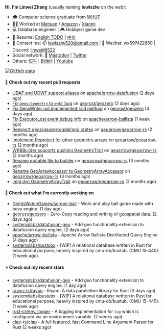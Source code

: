 **Hi, I'm Linwei Zhang** (usually naming **lewiszlw** on the web):
- 🎓 Computer science graduate from [WHUT](https://en.wikipedia.org/wiki/Wuhan_University_of_Technology)
- 👨‍💻 Worked at [Meituan](https://about.meituan.com/home) / [Amazon](https://www.amazon.com/) / [Xiaomi](https://www.mi.com/)
- 💻 Database engineer | 🎮 Hobbyist game dev
- 📄 Resume: [English TODO](https://github.com/lewiszlw/lewiszlw/blob/main/Resume_EN.md) | [中文](https://github.com/lewiszlw/lewiszlw/blob/main/Resume_CN.md)
- 📱 Contact me: 📫 [lewiszlw520@gmail.com](mailto:lewiszlw520@gmail.com) | 💬 Wechat: wx597422850 | Discord: [linwei#8522](http://discordapp.com/users/891664307035713576)
- Social network: 🦣 [Mastodon](https://mastodon.world/@lewiszlw) | [Twitter](https://twitter.com/lewiszlw)
- Others: [知乎](https://www.zhihu.com/people/tian-qian-zhu-wu-ya) | [Bilibili](https://space.bilibili.com/43876861) | [Youtube](https://www.youtube.com/channel/UCnvri1tqAjxsp9nGQ63zUNw)

[![GitHub stats](https://github-readme-stats.vercel.app/api?username=lewiszlw&count_private=true&show_icons=true&theme=solarized-dark&include_all_commits=true)](https://github.com/anuraghazra/github-readme-stats)

#### 🔨 Check out my recent pull requests

- [UDAF and UDWF support aliases](https://github.com/apache/arrow-datafusion/pull/9489) on [apache/arrow-datafusion](https://github.com/apache/arrow-datafusion) (2 days ago)
- [Fix `geos:Geometry` to `ewkt` bug](https://github.com/georust/geozero/pull/203) on [georust/geozero](https://github.com/georust/geozero) (3 days ago)
- [Fix GeosWriter not implemented srid method](https://github.com/georust/geozero/pull/201) on [georust/geozero](https://github.com/georust/geozero) (4 days ago)
- [Fix ExecutorLost event debug info](https://github.com/apache/arrow-ballista/pull/988) on [apache/arrow-ballista](https://github.com/apache/arrow-ballista) (1 week ago)
- [Reexport geos/geozero/gdal/proj crates](https://github.com/geoarrow/geoarrow-rs/pull/319) on [geoarrow/geoarrow-rs](https://github.com/geoarrow/geoarrow-rs) (2 months ago)
- [Implement Reproject for other geometry arrays](https://github.com/geoarrow/geoarrow-rs/pull/310) on [geoarrow/geoarrow-rs](https://github.com/geoarrow/geoarrow-rs) (2 months ago)
- [WKBBuilder supports pushing GeometryTrait](https://github.com/geoarrow/geoarrow-rs/pull/309) on [geoarrow/geoarrow-rs](https://github.com/geoarrow/geoarrow-rs) (2 months ago)
- [Rename mutable file to builder](https://github.com/geoarrow/geoarrow-rs/pull/298) on [geoarrow/geoarrow-rs](https://github.com/geoarrow/geoarrow-rs) (3 months ago)
- [Rename GeoArrayAccessor to GeometryArrayAccessor](https://github.com/geoarrow/geoarrow-rs/pull/297) on [geoarrow/geoarrow-rs](https://github.com/geoarrow/geoarrow-rs) (3 months ago)
- [Impl dyn GeometryArrayTrait](https://github.com/geoarrow/geoarrow-rs/pull/296) on [geoarrow/geoarrow-rs](https://github.com/geoarrow/geoarrow-rs) (3 months ago)

#### 👷 Check out what I'm currently working on

- [NightsWatchGames/screen-ball](https://github.com/NightsWatchGames/screen-ball) - Work and play ball game made with bevy engine. (1 day ago)
- [georust/geozero](https://github.com/georust/geozero) - Zero-Copy reading and writing of geospatial data. (2 days ago)
- [systemxlabs/datafusion-geo](https://github.com/systemxlabs/datafusion-geo) - Add geo functionality extension to datafusion query engine. (2 days ago)
- [apache/arrow-ballista](https://github.com/apache/arrow-ballista) - Apache Arrow Ballista Distributed Query Engine (4 days ago)
- [systemxlabs/bustubx](https://github.com/systemxlabs/bustubx) - [WIP] A relational database written in Rust for educational purpose, heavily inspired by cmu-db/bustub. (CMU 15-445). (1 week ago)

#### ⭐ Check out my recent stars

- [systemxlabs/datafusion-geo](https://github.com/systemxlabs/datafusion-geo) - Add geo functionality extension to datafusion query engine. (1 day ago)
- [rayon-rs/rayon](https://github.com/rayon-rs/rayon) - Rayon: A data parallelism library for Rust (3 days ago)
- [systemxlabs/bustubx](https://github.com/systemxlabs/bustubx) - [WIP] A relational database written in Rust for educational purpose, heavily inspired by cmu-db/bustub. (CMU 15-445). (1 week ago)
- [rust-cli/env_logger](https://github.com/rust-cli/env_logger) - A logging implementation for `log` which is configured via an environment variable. (2 weeks ago)
- [clap-rs/clap](https://github.com/clap-rs/clap) - A full featured, fast Command Line Argument Parser for Rust (2 weeks ago)
